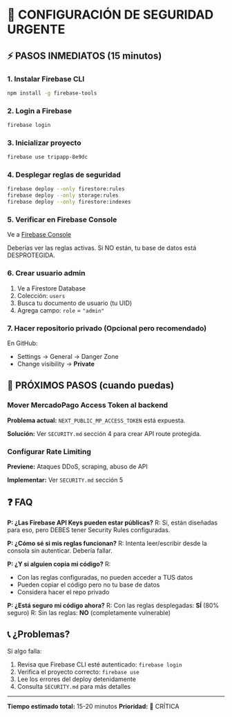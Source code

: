 # 🚨 CONFIGURACIÓN DE SEGURIDAD URGENTE

## ⚡ PASOS INMEDIATOS (15 minutos)

### 1. Instalar Firebase CLI
```bash
npm install -g firebase-tools
```

### 2. Login a Firebase
```bash
firebase login
```

### 3. Inicializar proyecto
```bash
firebase use tripapp-8e9dc
```

### 4. Desplegar reglas de seguridad
```bash
firebase deploy --only firestore:rules
firebase deploy --only storage:rules
firebase deploy --only firestore:indexes
```

### 5. Verificar en Firebase Console

Ve a [Firebase Console](https://console.firebase.google.com/project/tripapp-8e9dc/firestore/rules)

Deberías ver las reglas activas. Si NO están, tu base de datos está DESPROTEGIDA.

### 6. Crear usuario admin

1. Ve a Firestore Database
2. Colección: `users`
3. Busca tu documento de usuario (tu UID)
4. Agrega campo: `role` = `"admin"`

### 7. Hacer repositorio privado (Opcional pero recomendado)

En GitHub:
- Settings → General → Danger Zone
- Change visibility → **Private**

## 🔧 PRÓXIMOS PASOS (cuando puedas)

### Mover MercadoPago Access Token al backend

**Problema actual:** `NEXT_PUBLIC_MP_ACCESS_TOKEN` está expuesta.

**Solución:** Ver `SECURITY.md` sección 4 para crear API route protegida.

### Configurar Rate Limiting

**Previene:** Ataques DDoS, scraping, abuso de API

**Implementar:** Ver `SECURITY.md` sección 5

## ❓ FAQ

**P: ¿Las Firebase API Keys pueden estar públicas?**
R: Sí, están diseñadas para eso, pero DEBES tener Security Rules configuradas.

**P: ¿Cómo sé si mis reglas funcionan?**
R: Intenta leer/escribir desde la consola sin autenticar. Debería fallar.

**P: ¿Y si alguien copia mi código?**
R:
- Con las reglas configuradas, no pueden acceder a TUS datos
- Pueden copiar el código pero no tu base de datos
- Considera hacer el repo privado

**P: ¿Está seguro mi código ahora?**
R: Con las reglas desplegadas: **SÍ** (80% seguro)
R: Sin las reglas: **NO** (completamente vulnerable)

## 📞 ¿Problemas?

Si algo falla:
1. Revisa que Firebase CLI esté autenticado: `firebase login`
2. Verifica el proyecto correcto: `firebase use`
3. Lee los errores del deploy detenidamente
4. Consulta `SECURITY.md` para más detalles

---

**Tiempo estimado total:** 15-20 minutos
**Prioridad:** 🔴 CRÍTICA
